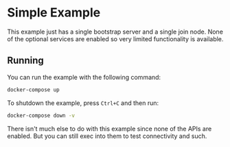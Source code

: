 # Simple Example

This example just has a single bootstrap server and a single join node.
None of the optional services are enabled so very limited functionality is available.

## Running

You can run the example with the following command:

```bash
docker-compose up
```

To shutdown the example, press `Ctrl+C` and then run:

```bash
docker-compose down -v
```

There isn't much else to do with this example since none of the APIs are enabled.
But you can still exec into them to test connectivity and such.
